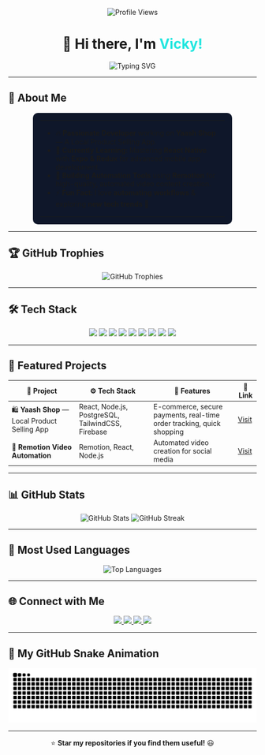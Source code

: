 <!-- Profile Views Counter -->
<p align="center">
  <img src="https://komarev.com/ghpvc/?username=Vicky2122004&color=blueviolet&style=for-the-badge" alt="Profile Views"/>
</p>

<h1 align="center">👋 Hi there, I'm <span style="color:#21e6df;">Vicky!</span></h1>

<p align="center">
  <img src="https://readme-typing-svg.herokuapp.com?font=JetBrains+Mono&size=22&duration=2500&pause=1000&color=21e6df&center=true&vCenter=true&width=600&lines=React+and+React+Native+Developer+⚛️;Node.js+Backend+Developer+🔗;Mobile+App+Enthusiast+📱;Tech+Innovator+🚀" alt="Typing SVG" />
</p>

---

## 📌 About Me  
<div align="center">
  <table style="border-radius: 10px; padding: 15px; background-color: #0f172a; box-shadow: 0px 4px 10px rgba(255, 255, 255, 0.1); width: 80%;">
    <tr>
      <td>
        <ul>
          <li>🔥 <b>Passionate Developer</b> working on <b>Yaash Shop</b> — A Local Product Selling App.</li>
          <li>📱 <b>Currently Learning:</b> Mastering <b>React Native</b> with <b>Expo & Redux</b> for advanced mobile app development.</li>
          <li>🎥 <b>Building Automation Tools</b> using <b>Remotion</b> for high-quality, automated video content creation.</li>
          <li>⚡ <b>Fun Fact:</b> I love <b>automating workflows</b> & exploring <b>new tech trends</b> 🚀</li>
        </ul>
      </td>
    </tr>
  </table>
</div>

---

## 🏆 GitHub Trophies  
<p align="center">
  <img src="https://github-profile-trophy.vercel.app/?username=Vicky2122004&theme=discord&no-frame=true&margin-w=20&margin-h=15&column=4" alt="GitHub Trophies" />
</p>

---

## 🛠 Tech Stack  
<p align="center">
  <img src="https://img.shields.io/badge/React-61DAFB?style=for-the-badge&logo=react&logoColor=black" />
  <img src="https://img.shields.io/badge/React_Native-61DAFB?style=for-the-badge&logo=react&logoColor=black" />
  <img src="https://img.shields.io/badge/Node.js-339933?style=for-the-badge&logo=node.js&logoColor=white" />
  <img src="https://img.shields.io/badge/MongoDB-47A248?style=for-the-badge&logo=mongodb&logoColor=white" />
  <img src="https://img.shields.io/badge/TailwindCSS-38B2AC?style=for-the-badge&logo=tailwind-css&logoColor=white" />
  <img src="https://img.shields.io/badge/Firebase-FFCA28?style=for-the-badge&logo=firebase&logoColor=black" />
  <img src="https://img.shields.io/badge/Redux-764ABC?style=for-the-badge&logo=redux&logoColor=white" />
  <img src="https://img.shields.io/badge/PostgreSQL-316192?style=for-the-badge&logo=postgresql&logoColor=white" />
  <img src="https://img.shields.io/badge/Remotion-FF0000?style=for-the-badge&logo=youtube&logoColor=white" />
</p>

---

## 📌 Featured Projects  
<p align="center">

| 🧩 Project | ⚙️ Tech Stack | 🚀 Features | 🔗 Link |
|------------|---------------|--------------|----------|
| 🛍️ **Yaash Shop** — Local Product Selling App | React, Node.js, PostgreSQL, TailwindCSS, Firebase | E-commerce, secure payments, real-time order tracking, quick shopping | [Visit](https://shop.yaash.co.in/) |
| 🎥 **Remotion Video Automation** | Remotion, React, Node.js | Automated video creation for social media | [Visit](https://vid.bankniftycpr.com/) |

</p>

---

## 📊 GitHub Stats  
<p align="center">
  <img width="48%" src="https://github-readme-stats.vercel.app/api?username=Vicky2122004&show_icons=true&theme=radical" alt="GitHub Stats"/>
  <img width="48%" src="https://github-readme-streak-stats.herokuapp.com/?user=Vicky2122004&theme=radical" alt="GitHub Streak"/>
</p>

---

## 🌟 Most Used Languages  
<p align="center">
  <img src="https://github-readme-stats.vercel.app/api/top-langs/?username=Vicky2122004&layout=compact&theme=radical" alt="Top Languages" />
</p>

---

## 🌐 Connect with Me  
<p align="center">
  <a href="https://www.linkedin.com/in/vignesh-t-470a63257/" target="_blank">
    <img src="https://img.shields.io/badge/LinkedIn-0A66C2?style=for-the-badge&logo=linkedin&logoColor=white" />
  </a>
  <a href="https://www.instagram.com/ruthuraj_vicky_21/?hl=en" target="_blank">
    <img src="https://img.shields.io/badge/Instagram-E4405F?style=for-the-badge&logo=instagram&logoColor=white" />
  </a>
  <a href="mailto:thangavelvicky21@gmail.com">
    <img src="https://img.shields.io/badge/Email-D14836?style=for-the-badge&logo=gmail&logoColor=white" />
  </a>
  <a href="https://github.com/Vicky2122004" target="_blank">
    <img src="https://img.shields.io/badge/GitHub-181717?style=for-the-badge&logo=github&logoColor=white" />
  </a>
</p>

---

## 🐍 My GitHub Snake Animation  
<p align="center">
  <img src="https://raw.githubusercontent.com/Vicky2122004/Vicky2122004/6fae8f8aa6244032eec2ff4a519da7cea8655de0/github-snake-dark.svg" alt="GitHub Snake Dark"/>
</p>

---

<p align="center">
  ⭐ <b>Star my repositories if you find them useful!</b> 😃
</p>
